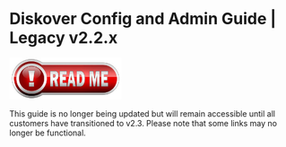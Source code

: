 <br>
<h1>Diskover Config and Admin Guide | Legacy v2.2.x</h1>

<img src="images/read_me.png" width="200"> 

This guide is no longer being updated but will remain accessible until all customers have transitioned to v2.3. Please note that some links may no longer be functional.
